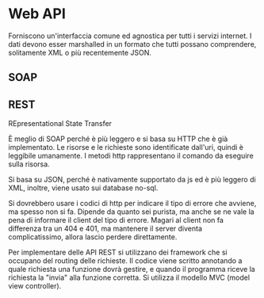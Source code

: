 # Web API

Forniscono un'interfaccia comune ed agnostica per tutti i servizi internet. I dati devono esser marshalled in un formato che tutti possano comprendere, solitamente XML o più recentemente JSON. 

## SOAP

## REST

REpresentational State Transfer

È meglio di SOAP perché è più leggero e si basa su HTTP che è già implementato.
Le risorse e le richieste sono identificate dall'uri, quindi è leggibile umanamente.
I metodi http rappresentano il comando da eseguire sulla risorsa.

Si basa su JSON, perché è nativamente supportato da js ed è più leggero di XML, inoltre, viene usato sui database no-sql.

Si dovrebbero usare i codici di http per indicare il tipo di errore che avviene, ma spesso non si fa. Dipende da quanto sei purista, ma anche se ne vale la pena di informare il client del tipo di errore.
Magari al client non fa differenza tra un 404 e 401, ma mantenere il server diventa complicatissimo, allora lascio perdere direttamente.

Per implementare delle API REST si utilizzano dei framework che si occupano del routing delle richieste.
Il codice viene scritto annotando a quale richiesta una funzione dovrà gestire, e quando il programma riceve la richiesta la "invia" alla funzione corretta.
Si utilizza il modello MVC (model view controller).